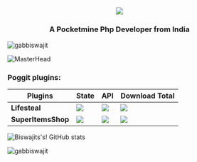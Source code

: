 ## <p align="center"> <a href="https://github.com/DenverCoder1/readme-typing-svg"><img src="https://readme-typing-svg.herokuapp.com/?lines=Hey!+There,+biswajit+Here!;A+Self+Taught+PHP+Developer!;Founder+Of+EliteGames™️!"></a> </p>

<h3 align="center">A Pocketmine Php Developer from India</h3>

<p align="left"> <img src="https://komarev.com/ghpvc/?username=gabbiswajit&label=Profile%20views&color=0e75b6&style=flat" alt="gabbiswajit" /> </p>

![MasterHead](https://1.bp.blogspot.com/-7A4WynwLsMw/XbBpCXG8fHI/AAAAAAAAMt4/uOa1bpLskYgrwGbllhSu2SDj_Mig8SXJQCLcBGAsYHQ/s1600/2000_600px.gif)

### Poggit plugins:

| **Plugins** | **State** | **API** | **Download Total** |
| --- | --- | --- | --- |
| **Lifesteal** | [![](https://poggit.pmmp.io/shield.state/Lifesteal)](https://poggit.pmmp.io/p/Lifesteal) | [![](https://poggit.pmmp.io/shield.api/Lifesteal)](https://poggit.pmmp.io/p/Lifesteal) | [![](https://poggit.pmmp.io/shield.dl.total/Lifesteal)](https://poggit.pmmp.io/p/Lifesteal)
| **SuperItemsShop** | [![](https://poggit.pmmp.io/shield.state/SuperItemsShop)](https://poggit.pmmp.io/p/SuperItemsShop) | [![](https://poggit.pmmp.io/shield.api/SuperItemsShop)](https://poggit.pmmp.io/p/SuperItemsShop) | [![](https://poggit.pmmp.io/shield.dl.total/Lifesteal)](https://poggit.pmmp.io/p/SuperItemsShop)


![Biswajits's! GitHub stats](https://github-readme-stats.vercel.app/api?username=gabbiswajit&show_icons=true&theme=radical)


<p><img align="center" src="https://github-readme-stats.vercel.app/api/top-langs?username=gabbiswajit&show_icons=true&locale=en&layout=compact" alt="gabbiswajit" /></p>
